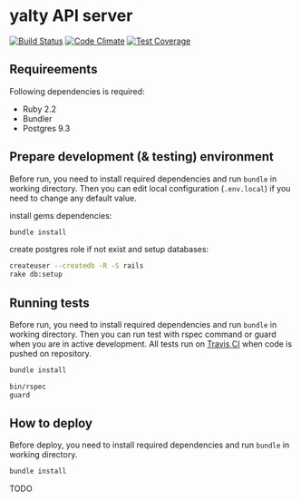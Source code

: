yalty API server
================

[![Build Status](https://magnum.travis-ci.com/yalty/yalty-server.svg?token=35p5MLza67zdcUbXZDsS&branch=master)](https://magnum.travis-ci.com/yalty/yalty-server) [![Code Climate](https://codeclimate.com/repos/5548cbaae30ba06b34000d53/badges/66b6a34fcae4e5ad3f80/gpa.svg)](https://codeclimate.com/repos/5548cbaae30ba06b34000d53/feed) [![Test Coverage](https://codeclimate.com/repos/5548cbaae30ba06b34000d53/badges/66b6a34fcae4e5ad3f80/coverage.svg)](https://codeclimate.com/repos/5548cbaae30ba06b34000d53/coverage)

Requireements
-------------

Following dependencies is required:

* Ruby 2.2
* Bundler
* Postgres 9.3

Prepare development (& testing) environment
-------------------------------------------

Before run, you need to install required dependencies and run
`bundle` in working directory. Then you can edit local configuration
(`.env.local`) if you need to change any default value.

install gems dependencies:
```bash
bundle install
```

create postgres role if not exist and setup databases:
```bash
createuser --createdb -R -S rails
rake db:setup
```

Running tests
-------------

Before run, you need to install required dependencies and run
`bundle` in working directory. Then you can run test with rspec command
or guard when you are in active development. All tests run on
[Travis CI](https://magnum.travis-ci.com/yalty/yalty-server)
when code is pushed on repository.

```bash
bundle install
```

```bash
bin/rspec
guard
```

How to deploy
-------------

Before deploy, you need to install required dependencies and run
`bundle` in working directory.

```bash
bundle install
```

TODO
